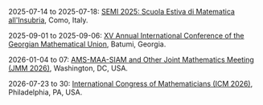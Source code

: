 2025-07-14 to 2025-07-18: [SEMI 2025: Scuola Estiva di Matematica all'Insubria](https://www.uninsubria.it/semi2025 "SEMI 2025 trains students in mathematical physics, focusing on interdisciplinary applications. Topics include differential geometry, dynamical systems, and quantum mechanics. Lectures cover modeling in string theory and condensed matter, emphasizing mathematical techniques."), Como, Italy.

2025-09-01 to 2025-09-06: [XV Annual International Conference of the Georgian Mathematical Union](https://gmu.gtu.ge/conference-2025/ "The conference covers diverse mathematical fields with physics applications. Topics include algebra, topology, and differential equations. Discussions explore theoretical advancements and applications in quantum mechanics and cosmology, emphasizing mathematical rigor."), Batumi, Georgia.

2026-01-04 to 07: [AMS-MAA-SIAM and Other Joint Mathematics Meeting (JMM 2026)](https://jointmathematicsmeetings.org/jmm "Covers a broad range of mathematics, including pure, applied, and computational areas. Topics include algebra, topology, numerical analysis, and mathematical modeling, with applications in science, engineering, and education, emphasizing interdisciplinary collaboration."), Washington, DC, USA.

2026-07-23 to 30: [International Congress of Mathematicians (ICM 2026)](https://icm2026.org "ICM 2026 covers all areas of mathematics, including algebra, geometry, probability, and applied mathematics. Topics include theoretical advances, computational methods, and interdisciplinary applications, emphasizing foundational and cutting-edge developments across mathematical disciplines."), Philadelphia, PA, USA.

